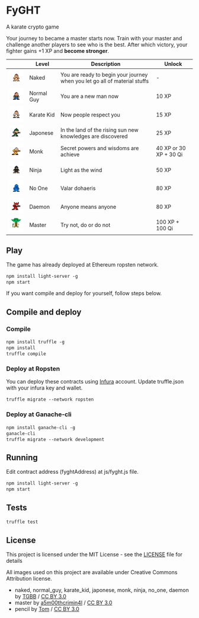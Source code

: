 # FyGHT
A karate crypto game

Your journey to became a master starts now.
Train with your master and challenge another players to see who is the best.
After which victory, your fighter gains +1 XP and <b>become stronger</b>.

| | Level | Description | Unlock |
| ------ | ------ | ------ | ------ |
| <img src="/ui/img/naked.png" alt="naked" width="100px"/> | Naked | You are ready to begin your journey when you let go all of material stuffs | - |
| <img src="/ui/img/normal_guy.png" alt="normal_guy" width="100px"/> | Normal Guy | You are a new man now | 10 XP |
| <img src="/ui/img/karate_kid.png" alt="karate_kid" width="100px"/> | Karate Kid | Now people respect you | 15 XP |
| <img src="/ui/img/japonese.png" alt="japonese" width="100px"/> | Japonese | In the land of the rising sun new knowledges are discovered | 25 XP |
| <img src="/ui/img/monk.png" alt="monk" width="100px"/> | Monk | Secret powers and wisdoms are achieve | 40 XP or 30 XP + 30 Qi |
| <img src="/ui/img/ninja.png" alt="ninja" width="100px"/> | Ninja | Light as the wind | 50 XP |
| <img src="/ui/img/no_one.png" alt="no_one" width="100px"/> | No One | Valar dohaeris | 80 XP |
| <img src="/ui/img/daemon.png" alt="daemon" width="100px"/> | Daemon | Anyone means anyone | 80 XP |
| <img src="/ui/img/master.png" alt="master" width="100px"/> | Master | Try not, do or do not | 100 XP + 100 Qi |


## Play

The game has already deployed at Ethereum ropsten network.
```
npm install light-server -g
npm start
```

If you want compile and deploy for yourself, follow steps below.

## Compile and deploy

### Compile
```
npm install truffle -g
npm install
truffle compile
```

### Deploy at Ropsten
You can deploy these contracts using [Infura](https://infura.io) account.
Update truffle.json with your infura key and wallet.
```
truffle migrate --network ropsten
```

### Deploy at Ganache-cli

```
npm install ganache-cli -g
ganacle-cli
truffle migrate --network development
```

## Running
Edit contract address (fyghtAddress) at js/fyght.js file.
```
npm install light-server -g
npm start
```

## Tests
```
truffle test
```


## License

This project is licensed under the MIT License - see the [LICENSE](LICENSE) file for details

All images used on this project are available under Creative Commons Attribution license.
- naked, normal_guy, karate_kid, japonese, monk, ninja, no_one, daemon by [TGBB](https://piq.codeus.net/u/TGBB) / [CC BY 3.0](https://creativecommons.org/licenses/by/3.0/)
- master by [a5m00thcrimin4l](https://piq.codeus.net/u/a5m00thcrimin4l) / [CC BY 3.0](https://creativecommons.org/licenses/by/3.0/)
- pencil by [Tom](https://piq.codeus.net/u/Tom) / [CC BY 3.0](https://creativecommons.org/licenses/by/3.0/)

